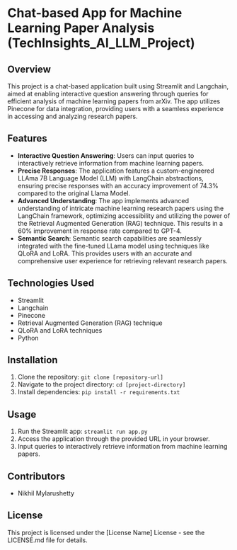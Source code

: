 # Chat-based App for Machine Learning Paper Analysis (TechInsights_AI_LLM_Project)

## Overview

This project is a chat-based application built using Streamlit and Langchain, aimed at enabling interactive question answering through queries for efficient analysis of machine learning papers from arXiv. The app utilizes Pinecone for data integration, providing users with a seamless experience in accessing and analyzing research papers.

## Features

- **Interactive Question Answering**: Users can input queries to interactively retrieve information from machine learning papers.
- **Precise Responses**: The application features a custom-engineered LLAma 7B Language Model (LLM) with LangChain abstractions, ensuring precise responses with an accuracy improvement of 74.3% compared to the original Llama Model.
- **Advanced Understanding**: The app implements advanced understanding of intricate machine learning research papers using the LangChain framework, optimizing accessibility and utilizing the power of the Retrieval Augmented Generation (RAG) technique. This results in a 60% improvement in response rate compared to GPT-4.
- **Semantic Search**: Semantic search capabilities are seamlessly integrated with the fine-tuned LLama model using techniques like QLoRA and LoRA. This provides users with an accurate and comprehensive user experience for retrieving relevant research papers.

## Technologies Used

- Streamlit
- Langchain
- Pinecone
- Retrieval Augmented Generation (RAG) technique
- QLoRA and LoRA techniques
- Python

## Installation

1. Clone the repository: `git clone [repository-url]`
2. Navigate to the project directory: `cd [project-directory]`
3. Install dependencies: `pip install -r requirements.txt`

## Usage

1. Run the Streamlit app: `streamlit run app.py`
2. Access the application through the provided URL in your browser.
3. Input queries to interactively retrieve information from machine learning papers.

## Contributors

- Nikhil Mylarushetty

## License

This project is licensed under the [License Name] License - see the LICENSE.md file for details.
